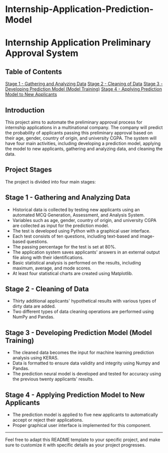 # Internship-Application-Prediction-Model
# Internship Application Preliminary Approval System

## Table of Contents


[Stage 1 - Gathering and Analyzing Data](#stage-1---gathering-and-analyzing-data)
[Stage 2 - Cleaning of Data](#stage-2---cleaning-of-data)
[Stage 3 - Developing Prediction Model (Model Training)](#stage-3---developing-prediction-model-model-training)
[Stage 4 - Applying Prediction Model to New Applicants](#stage-4---applying-prediction-model-to-new-applicants)

## Introduction

This project aims to automate the preliminary approval process for internship applications in a multinational company. The company will predict the probability of applicants passing this preliminary approval based on their age, gender, country of origin, and university CGPA. The system will have four main activities, including developing a prediction model, applying the model to new applicants, gathering and analyzing data, and cleaning the data.

## Project Stages

The project is divided into four main stages:

## Stage 1 - Gathering and Analyzing Data

- Historical data is collected by testing new applicants using an automated MCQ Generation, Assessment, and Analysis System.
- Variables such as age, gender, country of origin, and university CGPA are collected as input for the prediction model.
- The test is developed using Python with a graphical user interface.
- Each test consists of ten questions, including text-based and image-based questions.
- The passing percentage for the test is set at 80%.
- The application system saves applicants' answers in an external output file along with their identifications.
- Basic statistical analysis is performed on the results, including maximum, average, and mode scores.
- At least four statistical charts are created using Matplotlib.

## Stage 2 - Cleaning of Data

- Thirty additional applicants' hypothetical results with various types of dirty data are added.
- Two different types of data cleaning operations are performed using NumPy and Pandas.

## Stage 3 - Developing Prediction Model (Model Training)

- The cleaned data becomes the input for machine learning prediction analysis using KERAS.
- Data is formatted to ensure data validity and integrity using Numpy and Pandas.
- The prediction neural model is developed and tested for accuracy using the previous twenty applicants' results.

## Stage 4 - Applying Prediction Model to New Applicants

- The prediction model is applied to five new applicants to automatically accept or reject their applications.
- Proper graphical user interface is implemented for this component.

---

Feel free to adapt this README template to your specific project, and make sure to customize it with specific details as your project progresses.
